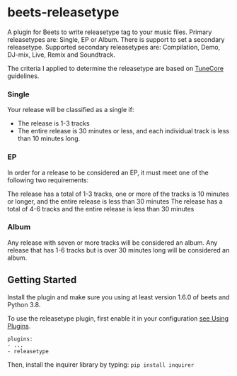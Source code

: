 # beets-releasetype
A plugin for Beets to write releasetype tag to your music files. Primary releasetypes are: Single, EP or Album. There is support to set a secondary releasetype. Supported secondary releasetypes are: Compilation, Demo, DJ-mix, Live, Remix and Soundtrack.

The criteria I applied to determine the releasetype are based on [TuneCore](https://support.tunecore.com/hc/en-ca/articles/115006689928-What-is-the-difference-between-a-Single-an-EP-and-an-Album-) guidelines.

### Single
Your release will be classified as a single if:
* The release is 1-3 tracks
* The entire release is 30 minutes or less, and each individual track is less than 10 minutes long.

### EP
In order for a release to be considered an EP, it must meet one of the following two requirements:

The release has a total of 1-3 tracks, one or more of the tracks is 10 minutes or longer, and the entire release is less than 30 minutes
The release has a total of 4-6 tracks and the entire release is less than 30 minutes

### Album
Any release with seven or more tracks will be considered an album.
Any release that has 1-6 tracks but is over 30 minutes long will be considered an album.

## Getting Started
Install the plugin and make sure you using at least version 1.6.0 of beets and Python 3.8.

To use the releasetype plugin, first enable it in your configuration [see Using Plugins](https://beets.readthedocs.io/en/latest/plugins/index.html#using-plugins). 
```
plugins:
- ...
- releasetype
```
Then, install the inquirer library by typing:
`pip install inquirer`
